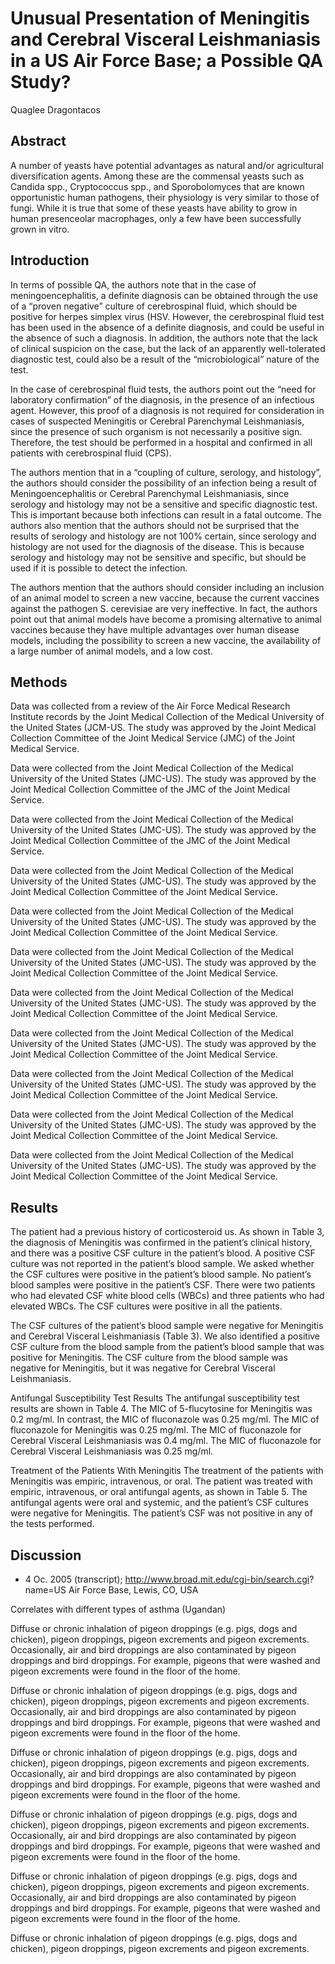 # Unusual Presentation of Meningitis and Cerebral Visceral Leishmaniasis in a US Air Force Base; a Possible QA Study?
Quaglee Dragontacos


## Abstract
A number of yeasts have potential advantages as natural and/or agricultural diversification agents. Among these are the commensal yeasts such as Candida spp., Cryptococcus spp., and Sporobolomyces that are known opportunistic human pathogens, their physiology is very similar to those of fungi. While it is true that some of these yeasts have ability to grow in human presenceolar macrophages, only a few have been successfully grown in vitro.


## Introduction

In terms of possible QA, the authors note that in the case of meningoencephalitis, a definite diagnosis can be obtained through the use of a “proven negative” culture of cerebrospinal fluid, which should be positive for herpes simplex virus (HSV. However, the cerebrospinal fluid test has been used in the absence of a definite diagnosis, and could be useful in the absence of such a diagnosis. In addition, the authors note that the lack of clinical suspicion on the case, but the lack of an apparently well-tolerated diagnostic test, could also be a result of the “microbiological” nature of the test.

In the case of cerebrospinal fluid tests, the authors point out the “need for laboratory confirmation” of the diagnosis, in the presence of an infectious agent. However, this proof of a diagnosis is not required for consideration in cases of suspected Meningitis or Cerebral Parenchymal Leishmaniasis, since the presence of such organism is not necessarily a positive sign. Therefore, the test should be performed in a hospital and confirmed in all patients with cerebrospinal fluid (CPS).

The authors mention that in a “coupling of culture, serology, and histology”, the authors should consider the possibility of an infection being a result of Meningoencephalitis or Cerebral Parenchymal Leishmaniasis, since serology and histology may not be a sensitive and specific diagnostic test. This is important because both infections can result in a fatal outcome. The authors also mention that the authors should not be surprised that the results of serology and histology are not 100% certain, since serology and histology are not used for the diagnosis of the disease. This is because serology and histology may not be sensitive and specific, but should be used if it is possible to detect the infection.

The authors mention that the authors should consider including an inclusion of an animal model to screen a new vaccine, because the current vaccines against the pathogen S. cerevisiae are very ineffective. In fact, the authors point out that animal models have become a promising alternative to animal vaccines because they have multiple advantages over human disease models, including the possibility to screen a new vaccine, the availability of a large number of animal models, and a low cost.


## Methods
Data was collected from a review of the Air Force Medical Research Institute records by the Joint Medical Collection of the Medical University of the United States (JCM-US. The study was approved by the Joint Medical Collection Committee of the Joint Medical Service (JMC) of the Joint Medical Service.

Data were collected from the Joint Medical Collection of the Medical University of the United States (JMC-US). The study was approved by the Joint Medical Collection Committee of the JMC of the Joint Medical Service.

Data were collected from the Joint Medical Collection of the Medical University of the United States (JMC-US). The study was approved by the Joint Medical Collection Committee of the JMC of the Joint Medical Service.

Data were collected from the Joint Medical Collection of the Medical University of the United States (JMC-US). The study was approved by the Joint Medical Collection Committee of the Joint Medical Service.

Data were collected from the Joint Medical Collection of the Medical University of the United States (JMC-US). The study was approved by the Joint Medical Collection Committee of the Joint Medical Service.

Data were collected from the Joint Medical Collection of the Medical University of the United States (JMC-US). The study was approved by the Joint Medical Collection Committee of the Joint Medical Service.

Data were collected from the Joint Medical Collection of the Medical University of the United States (JMC-US). The study was approved by the Joint Medical Collection Committee of the Joint Medical Service.

Data were collected from the Joint Medical Collection of the Medical University of the United States (JMC-US). The study was approved by the Joint Medical Collection Committee of the Joint Medical Service.

Data were collected from the Joint Medical Collection of the Medical University of the United States (JMC-US). The study was approved by the Joint Medical Collection Committee of the Joint Medical Service.

Data were collected from the Joint Medical Collection of the Medical University of the United States (JMC-US). The study was approved by the Joint Medical Collection Committee of the Joint Medical Service.

Data were collected from the Joint Medical Collection of the Medical University of the United States (JMC-US). The study was approved by the Joint Medical Collection Committee of the Joint Medical Service.


## Results
The patient had a previous history of corticosteroid us. As shown in Table 3, the diagnosis of Meningitis was confirmed in the patient’s clinical history, and there was a positive CSF culture in the patient’s blood. A positive CSF culture was not reported in the patient’s blood sample. We asked whether the CSF cultures were positive in the patient’s blood sample. No patient’s blood samples were positive in the patient’s CSF. There were two patients who had elevated CSF white blood cells (WBCs) and three patients who had elevated WBCs. The CSF cultures were positive in all the patients.

The CSF cultures of the patient’s blood sample were negative for Meningitis and Cerebral Visceral Leishmaniasis (Table 3). We also identified a positive CSF culture from the blood sample from the patient’s blood sample that was positive for Meningitis. The CSF culture from the blood sample was negative for Meningitis, but it was negative for Cerebral Visceral Leishmaniasis.

Antifungal Susceptibility Test Results
The antifungal susceptibility test results are shown in Table 4. The MIC of 5-flucytosine for Meningitis was 0.2 mg/ml. In contrast, the MIC of fluconazole was 0.25 mg/ml. The MIC of fluconazole for Meningitis was 0.25 mg/ml. The MIC of fluconazole for Cerebral Visceral Leishmaniasis was 0.4 mg/ml. The MIC of fluconazole for Cerebral Visceral Leishmaniasis was 0.25 mg/ml.

Treatment of the Patients With Meningitis
The treatment of the patients with Meningitis was empiric, intravenous, or oral. The patient was treated with empiric, intravenous, or oral antifungal agents, as shown in Table 5. The antifungal agents were oral and systemic, and the patient’s CSF cultures were negative for Meningitis. The patient’s CSF was not positive in any of the tests performed.


## Discussion
- 4 Oc. 2005 (transcript); http://www.broad.mit.edu/cgi-bin/search.cgi? name=US Air Force Base, Lewis, CO, USA

Correlates with different types of asthma (Ugandan)

Diffuse or chronic inhalation of pigeon droppings (e.g. pigs, dogs and chicken), pigeon droppings, pigeon excrements and pigeon excrements. Occasionally, air and bird droppings are also contaminated by pigeon droppings and bird droppings. For example, pigeons that were washed and pigeon excrements were found in the floor of the home.

Diffuse or chronic inhalation of pigeon droppings (e.g. pigs, dogs and chicken), pigeon droppings, pigeon excrements and pigeon excrements. Occasionally, air and bird droppings are also contaminated by pigeon droppings and bird droppings. For example, pigeons that were washed and pigeon excrements were found in the floor of the home.

Diffuse or chronic inhalation of pigeon droppings (e.g. pigs, dogs and chicken), pigeon droppings, pigeon excrements and pigeon excrements. Occasionally, air and bird droppings are also contaminated by pigeon droppings and bird droppings. For example, pigeons that were washed and pigeon excrements were found in the floor of the home.

Diffuse or chronic inhalation of pigeon droppings (e.g. pigs, dogs and chicken), pigeon droppings, pigeon excrements and pigeon excrements. Occasionally, air and bird droppings are also contaminated by pigeon droppings and bird droppings. For example, pigeons that were washed and pigeon excrements were found in the floor of the home.

Diffuse or chronic inhalation of pigeon droppings (e.g. pigs, dogs and chicken), pigeon droppings, pigeon excrements and pigeon excrements. Occasionally, air and bird droppings are also contaminated by pigeon droppings and bird droppings. For example, pigeons that were washed and pigeon excrements were found in the floor of the home.

Diffuse or chronic inhalation of pigeon droppings (e.g. pigs, dogs and chicken), pigeon droppings, pigeon excrements and pigeon excrements.
